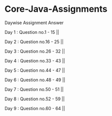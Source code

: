 # Core-Java-Assignments
Daywise Assignment Answer

Day 1 : Question no.1 - 15 ||

Day 2 : Question no.16 - 25 ||

Day 3 : Question no.26 - 32 ||

Day 4 : Question no.33 - 43 ||

Day 5 : Question no.44 - 47 ||

Day 6 : Question no.48 - 49 ||

Day 7 : Question no.50 - 51 || 

Day 8 : Question no.52 - 59 || 

Day 9 : Question no.60 - 64 || 
